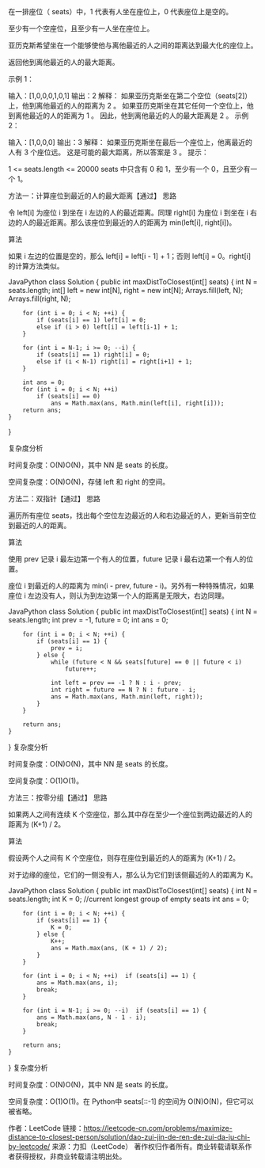 在一排座位（ seats）中，1 代表有人坐在座位上，0 代表座位上是空的。

至少有一个空座位，且至少有一人坐在座位上。

亚历克斯希望坐在一个能够使他与离他最近的人之间的距离达到最大化的座位上。

返回他到离他最近的人的最大距离。

示例 1：

输入：[1,0,0,0,1,0,1]
输出：2
解释：
如果亚历克斯坐在第二个空位（seats[2]）上，他到离他最近的人的距离为 2 。
如果亚历克斯坐在其它任何一个空位上，他到离他最近的人的距离为 1 。
因此，他到离他最近的人的最大距离是 2 。 
示例 2：

输入：[1,0,0,0]
输出：3
解释： 
如果亚历克斯坐在最后一个座位上，他离最近的人有 3 个座位远。
这是可能的最大距离，所以答案是 3 。
提示：

1 <= seats.length <= 20000
seats 中只含有 0 和 1，至少有一个 0，且至少有一个 1。


方法一：计算座位到最近的人的最大距离【通过】
思路

令 left[i] 为座位 i 到坐在 i 左边的人的最近距离。同理 right[i] 为座位 i 到坐在 i 右边的人的最近距离。那么该座位到最近的人的距离为 min(left[i], right[i])。

算法

如果 i 左边的位置是空的，那么 left[i] = left[i - 1] + 1；否则 left[i] = 0。right[i] 的计算方法类似。

JavaPython
class Solution {
    public int maxDistToClosest(int[] seats) {
        int N = seats.length;
        int[] left = new int[N], right = new int[N];
        Arrays.fill(left, N);
        Arrays.fill(right, N);

        for (int i = 0; i < N; ++i) {
            if (seats[i] == 1) left[i] = 0;
            else if (i > 0) left[i] = left[i-1] + 1;
        }

        for (int i = N-1; i >= 0; --i) {
            if (seats[i] == 1) right[i] = 0;
            else if (i < N-1) right[i] = right[i+1] + 1;
        }

        int ans = 0;
        for (int i = 0; i < N; ++i)
            if (seats[i] == 0)
                ans = Math.max(ans, Math.min(left[i], right[i]));
        return ans;
    }
}

复杂度分析

时间复杂度：O(N)O(N)，其中 NN 是 seats 的长度。

空间复杂度：O(N)O(N)，存储 left 和 right 的空间。

方法二：双指针【通过】
思路

遍历所有座位 seats，找出每个空位左边最近的人和右边最近的人，更新当前空位到最近的人的距离。

算法

使用 prev 记录 i 最左边第一个有人的位置，future 记录 i 最右边第一个有人的位置。

座位 i 到最近的人的距离为 min(i - prev, future - i)。另外有一种特殊情况，如果座位 i 左边没有人，则认为到左边第一个人的距离是无限大，右边同理。

JavaPython
class Solution {
    public int maxDistToClosest(int[] seats) {
        int N = seats.length;
        int prev = -1, future = 0;
        int ans = 0;

        for (int i = 0; i < N; ++i) {
            if (seats[i] == 1) {
                prev = i;
            } else {
                while (future < N && seats[future] == 0 || future < i)
                    future++;

                int left = prev == -1 ? N : i - prev;
                int right = future == N ? N : future - i;
                ans = Math.max(ans, Math.min(left, right));
            }
        }

        return ans;
    }
}
复杂度分析

时间复杂度：O(N)O(N)，其中 NN 是 seats 的长度。

空间复杂度：O(1)O(1)。

方法三：按零分组【通过】
思路

如果两人之间有连续 K 个空座位，那么其中存在至少一个座位到两边最近的人的距离为 (K+1) / 2。

算法

假设两个人之间有 K 个空座位，则存在座位到最近的人的距离为 (K+1) / 2。

对于边缘的座位，它们的一侧没有人，那么认为它们到该侧最近的人的距离为 K。

JavaPython
class Solution {
    public int maxDistToClosest(int[] seats) {
        int N = seats.length;
        int K = 0; //current longest group of empty seats
        int ans = 0;

        for (int i = 0; i < N; ++i) {
            if (seats[i] == 1) {
                K = 0;
            } else {
                K++;
                ans = Math.max(ans, (K + 1) / 2);
            }
        }

        for (int i = 0; i < N; ++i)  if (seats[i] == 1) {
            ans = Math.max(ans, i);
            break;
        }

        for (int i = N-1; i >= 0; --i)  if (seats[i] == 1) {
            ans = Math.max(ans, N - 1 - i);
            break;
        }

        return ans;
    }
}
复杂度分析

时间复杂度：O(N)O(N)，其中 NN 是 seats 的长度。

空间复杂度：O(1)O(1)。在 Python中 seats[::-1] 的空间为 O(N)O(N)，但它可以被省略。

作者：LeetCode
链接：https://leetcode-cn.com/problems/maximize-distance-to-closest-person/solution/dao-zui-jin-de-ren-de-zui-da-ju-chi-by-leetcode/
来源：力扣（LeetCode）
著作权归作者所有。商业转载请联系作者获得授权，非商业转载请注明出处。